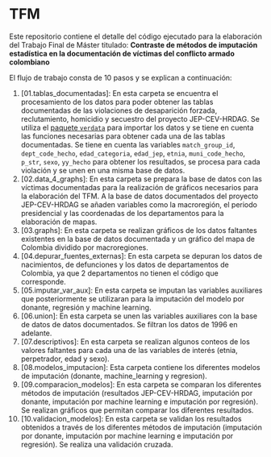 # TFM
Este repositorio contiene el detalle del código ejecutado para la elaboración del Trabajo Final de Máster titulado: **Contraste de métodos de imputación estadística en la documentación de víctimas del conflicto armado colombiano**

El flujo de trabajo consta de 10 pasos y se explican a continuación:

1. [01.tablas_documentadas]: En esta carpeta se encuentra el procesamiento de los datos para poder obtener las tablas documentadas de las violaciones de desaparición forzada, reclutamiento, homicidio y secuestro del proyecto JEP-CEV-HRDAG. Se utiliza el [paquete `verdata`](https://github.com/HRDAG/verdata) para importar los datos y se tiene en cuenta las funciones necesarias para obtener cada una de las tablas documentadas. Se tiene en cuenta las variables `match_group_id`, `dept_code_hecho`, `edad_categoria`, `edad_jep`, `etnia`, `muni_code_hecho`, `p_str`, `sexo`, `yy_hecho` para obtener los resultados, se procesa para cada violación y se unen en una misma base de datos.
2. [02.data_4_graphs]: En esta carpeta se prepara la base de datos con las víctimas documentadas para la realización de gráficos necesarios para la elaboración del TFM. A la base de datos documentados del proyecto JEP-CEV-HRDAG se añaden variables como la macroregión, el periodo presidencial y las coordenadas de los departamentos para la elaboración de mapas.
3. [03.graphs]: En esta carpeta se realizan gráficos de los datos faltantes existentes en la base de datos documentada y un gráfico del mapa de Colombia dividido por macroregiones. 
4. [04.depurar_fuentes_externas]: En esta carpeta se depuran los datos de nacimientos, de defunciones y los datos de departamentos de Colombia, ya que 2 departamentos no tienen el código que corresponde.
5. [05.imputar_var_aux]: En esta carpeta se imputan las variables auxiliares que posteriormente se utilizaran para la imputación del modelo por donante, regresión y machine learning.
6. [06.union]: En esta carpeta se unen las variables auxiliares con la base de datos de datos documentados. Se filtran los datos de 1996 en adelante.
7. [07.descriptivos]: En esta carpeta se realizan algunos conteos de los valores faltantes para cada una de las variables de interés (etnia, perpetrador, edad y sexo).
8. [08.modelos_imputacion]: Esta carpeta contiene los diferentes modelos de imputación (donante, machine_learning y regresion). 
9. [09.comparacion_modelos]: En esta carpeta se comparan los diferentes métodos de imputación (resultados JEP-CEV-HRDAG, imputación por donante, imputación por machine learning e imputación por regresión). Se realizan gráficos que permitan comparar los diferentes resultados. 
10. [10.validacion_modelos]: En esta carpeta se validan los resultados obtenidos a través de los diferentes métodos de imputación (imputación por donante, imputación por machine learning e imputación por regresión). Se realiza una validación cruzada.

